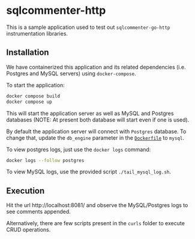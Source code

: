 # sqlcommenter-http

This is a sample application used to test out `sqlcommenter-go-http` instrumentation libraries.

## Installation

We have containerized this application and its related dependencies (i.e. Postgres and MySQL servers) using `docker-compose`.

To start the application:
```sh
docker compose build
docker compose up
```

This will start the application server as well as MySQL and Postgres databases 
(NOTE: At present both database will start even if one is used). 

By default the application server will connect with `Postgres` database. To change that,
update the `db_engine` parameter in the [`Dockerfile`](https://github.com/govargo/go-sqlcommenter/blob/master/go/samples/http/Dockerfile) to `mysql`.

To view postgres logs, just use the `docker logs` command:

```sh
docker logs --follow postgres
```

To view MySQL logs, use the provided script `./tail_mysql_log.sh`.


## Execution
Hit the url http://localhost:8081/ and observe the MySQL/Postgres logs to see comments appended.

Alternatively, there are few scripts present in the `curls` folder to execute CRUD operations.
